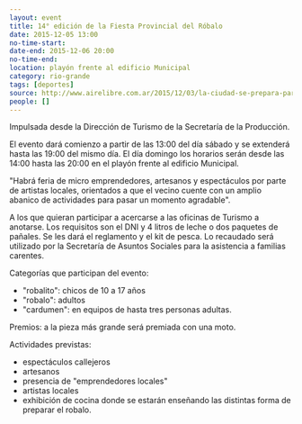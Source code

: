```yaml
---
layout: event 
title: 14° edición de la Fiesta Provincial del Róbalo
date: 2015-12-05 13:00
no-time-start: 
date-end: 2015-12-06 20:00
no-time-end: 
location: playón frente al edificio Municipal
category: rio-grande
tags: [deportes]
source: http://www.airelibre.com.ar/2015/12/03/la-ciudad-se-prepara-para-la-nueva-edicion-de-la-fiesta-del-robalo/
people: []
---
```


Impulsada desde la Dirección de Turismo de la Secretaría de la Producción. 

El evento dará comienzo a partir de las 13:00 del día sábado y se extenderá hasta las 19:00 del mismo día. El día domingo los horarios serán desde las 14:00 hasta las 20:00 en el playón frente al edificio Municipal.



"Habrá feria de micro emprendedores, artesanos y espectáculos por parte de artistas locales, orientados a que el vecino cuente con un amplio abanico de actividades para pasar un momento agradable".


A los que quieran participar a acercarse a las oficinas de Turismo a anotarse. Los requisitos son el DNI y 4 litros de leche o dos paquetes de pañales. Se les dará el reglamento y el kit de pesca. Lo recaudado será utilizado por la Secretaría de Asuntos Sociales para la asistencia a familias carentes.

Categorías que participan del evento: 

+ "robalito": chicos de 10 a 17 años
+ "robalo": adultos
+ "cardumen": en equipos de hasta tres personas adultas.

Premios: a la pieza más grande será premiada con una moto.

Actividades previstas: 

+ espectáculos callejeros
+ artesanos
+ presencia de "emprendedores locales"
+ artistas locales
+ exhibición de cocina donde se estarán enseñando las distintas forma de preparar el robalo.
